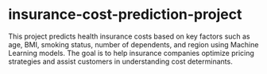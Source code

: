 # insurance-cost-prediction-project
This project predicts health insurance costs based on key factors such as age, BMI, smoking status, number of dependents, and region using Machine Learning models. The goal is to help insurance companies optimize pricing strategies and assist customers in understanding cost determinants.
